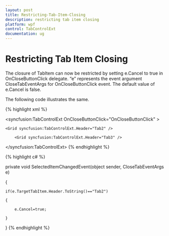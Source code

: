 ```yaml
---
layout: post
title: Restricting-Tab-Item-Closing
description: restricting tab item closing
platform: wpf
control: TabControlExt
documentation: ug
---
```


# Restricting Tab Item Closing

The closure of TabItem can now be restricted by setting e.Cancel to true in OnCloseButtonClick delegate. “e” represents the event argument CloseTabEventArgs for OnCloseButtonClick event. The default value of e.Cancel is false.

The following code illustrates the same.


{% highlight xml %}



<syncfusion:TabControlExt  OnCloseButtonClick="OnCloseButtonClick" >

<Grid syncfusion:TabControlExt.Header="Tab1" />

    <Grid syncfusion:TabControlExt.Header="Tab2" />

        <Grid syncfusion:TabControlExt.Header="Tab3" />

</syncfusion:TabControlExt>
{% endhighlight %}

{% highlight c# %}



private void SelectedItemChangedEvent(object sender, CloseTabEventArgs e)

{

    if(e.TargetTabItem.Header.ToString()=="Tab2")

    {

        e.Cancel=true;

    }      

}
{% endhighlight %}


